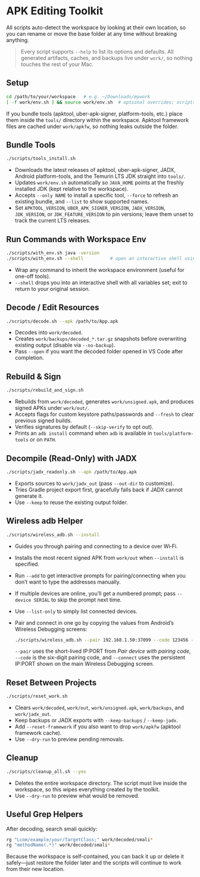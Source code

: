# APK Editing Toolkit

All scripts auto-detect the workspace by looking at their own location, so you can rename or move the base folder at any time without breaking anything.

> Every script supports `--help` to list its options and defaults.
> All generated artifacts, caches, and backups live under `work/`, so nothing touches the rest of your Mac.

## Setup

```bash
cd /path/to/your/workspace   # e.g. ~/Downloads/mywork
[ -f work/env.sh ] && source work/env.sh  # optional overrides; scripts auto-detect bundled JDKs
```

If you bundle tools (apktool, uber-apk-signer, platform-tools, etc.) place them inside the `tools/` directory within the workspace. Apktool framework files are cached under `work/apkfw`, so nothing leaks outside the folder.

## Bundle Tools

```bash
./scripts/tools_install.sh
```

- Downloads the latest releases of apktool, uber-apk-signer, JADX, Android platform-tools, and the Temurin LTS JDK straight into `tools/`.
- Updates `work/env.sh` automatically so `JAVA_HOME` points at the freshly installed JDK (kept relative to the workspace).
- Accepts `--only NAME` to install a specific tool, `--force` to refresh an existing bundle, and `--list` to show supported names.
- Set `APKTOOL_VERSION`, `UBER_APK_SIGNER_VERSION`, `JADX_VERSION`, `JDK_VERSION`, or `JDK_FEATURE_VERSION` to pin versions; leave them unset to track the current LTS releases.

## Run Commands with Workspace Env

```bash
./scripts/with_env.sh java -version
./scripts/with_env.sh --shell          # open an interactive shell using the bundled JDK
```

- Wrap any command to inherit the workspace environment (useful for one-off tools).
- `--shell` drops you into an interactive shell with all variables set; exit to return to your original session.

## Decode / Edit Resources

```bash
./scripts/decode.sh --apk /path/to/App.apk
```

- Decodes into `work/decoded`.
- Creates `work/backups/decoded_*.tar.gz` snapshots before overwriting existing output (disable via `--no-backup`).
- Pass `--open` if you want the decoded folder opened in VS Code after completion.

## Rebuild & Sign

```bash
./scripts/rebuild_and_sign.sh
```

- Rebuilds from `work/decoded`, generates `work/unsigned.apk`, and produces signed APKs under `work/out/`.
- Accepts flags for custom keystore paths/passwords and `--fresh` to clear previous signed builds.
- Verifies signatures by default (`--skip-verify` to opt out).
- Prints an `adb install` command when `adb` is available in `tools/platform-tools` or on `PATH`.

## Decompile (Read-Only) with JADX

```bash
./scripts/jadx_readonly.sh --apk /path/to/App.apk
```

- Exports sources to `work/jadx_out` (pass `--out-dir` to customize).
- Tries Gradle project export first, gracefully falls back if JADX cannot generate it.
- Use `--keep` to reuse the existing output folder.

## Wireless adb Helper

```bash
./scripts/wireless_adb.sh --install
```

- Guides you through pairing and connecting to a device over Wi‑Fi.
- Installs the most recent signed APK from `work/out` when `--install` is specified.
- Run `--add` to get interactive prompts for pairing/connecting when you don’t want to type the addresses manually.
- If multiple devices are online, you’ll get a numbered prompt; pass `--device SERIAL` to skip the prompt next time.
- Use `--list-only` to simply list connected devices.
- Pair and connect in one go by copying the values from Android’s Wireless Debugging screens:

  ```bash
  ./scripts/wireless_adb.sh --pair 192.168.1.50:37099 --code 123456 --connect 192.168.1.50:5555
  ```

  `--pair` uses the short-lived IP:PORT from *Pair device with pairing code*, `--code` is the six-digit pairing code, and `--connect` uses the persistent IP:PORT shown on the main Wireless Debugging screen.

## Reset Between Projects

```bash
./scripts/reset_work.sh
```

- Clears `work/decoded`, `work/out`, `work/unsigned.apk`, `work/backups`, and `work/jadx_out`.
- Keep backups or JADX exports with `--keep-backups` / `--keep-jadx`.
- Add `--reset-framework` if you also want to drop `work/apkfw` (apktool framework cache).
- Use `--dry-run` to preview pending removals.

## Cleanup

```bash
./scripts/cleanup_all.sh --yes
```

- Deletes the entire workspace directory. The script must live inside the workspace, so this wipes everything created by the toolkit.
- Use `--dry-run` to preview what would be removed.

## Useful Grep Helpers

After decoding, search smali quickly:

```bash
rg "Lcom/example/your/TargetClass;" work/decoded/smali*
rg "methodName(.*)" work/decoded/smali*
```

Because the workspace is self-contained, you can back it up or delete it safely—just restore the folder later and the scripts will continue to work from their new location.
